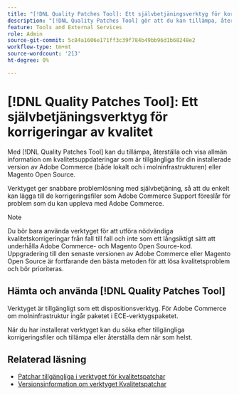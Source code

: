 ```yaml
---
title: "[!DNL Quality Patches Tool]: Ett självbetjäningsverktyg för korrigeringar av kvalitet"
description: "[!DNL Quality Patches Tool] gör att du kan tillämpa, återställa och visa allmän information om kvalitetsuppdateringar som är tillgängliga för din installerade version av Adobe Commerce (både lokalt och i molninfrastrukturen) eller Magento Open Source."
feature: Tools and External Services
role: Admin
source-git-commit: 5c84a1606e171ff3c39f784b49bb96d1b68248e2
workflow-type: tm+mt
source-wordcount: '213'
ht-degree: 0%

---
```


# [!DNL Quality Patches Tool]: Ett självbetjäningsverktyg för korrigeringar av kvalitet

Med [!DNL Quality Patches Tool] kan du tillämpa, återställa och visa allmän information om kvalitetsuppdateringar som är tillgängliga för din installerade version av Adobe Commerce (både lokalt och i molninfrastrukturen) eller Magento Open Source.

Verktyget ger snabbare problemlösning med självbetjäning, så att du enkelt kan lägga till de korrigeringsfiler som Adobe Commerce Support föreslår för problem som du kan uppleva med Adobe Commerce.

>[!NOTE]
>
>Du bör bara använda verktyget för att utföra nödvändiga kvalitetskorrigeringar från fall till fall och inte som ett långsiktigt sätt att underhålla Adobe Commerce- och Magento Open Source-kod. Uppgradering till den senaste versionen av Adobe Commerce eller Magento Open Source är fortfarande den bästa metoden för att lösa kvalitetsproblem och bör prioriteras.

## Hämta och använda [!DNL Quality Patches Tool]

Verktyget är tillgängligt som ett dispositionsverktyg. För Adobe Commerce om molninfrastruktur ingår paketet i ECE-verktygspaketet.

När du har installerat verktyget kan du söka efter tillgängliga korrigeringsfiler och tillämpa eller återställa dem när som helst.

## Relaterad läsning

* [Patchar tillgängliga i verktyget för kvalitetspatchar](/help/tools/quality-patches-tool/usage.md)
* [Versionsinformation om verktyget Kvalitetspatchar](/help/tools/quality-patches-tool/release-notes.md)

